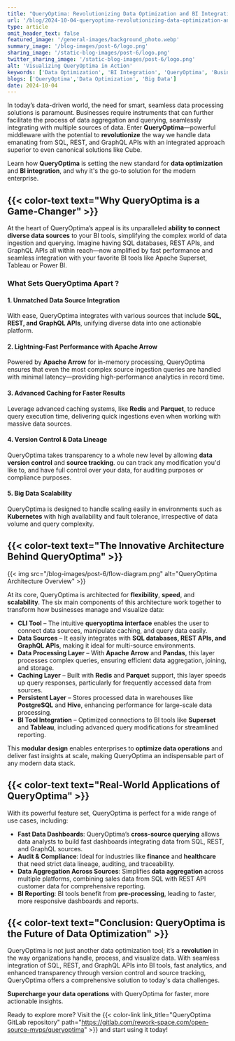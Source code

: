 ```yaml
---
title: "QueryOptima: Revolutionizing Data Optimization and BI Integration"
url: '/blog/2024-10-04-queryoptima-revolutionizing-data-optimization-and-bi-integration'
type: article
omit_header_text: false
featured_image: '/general-images/background_photo.webp'
summary_image: '/blog-images/post-6/logo.png'
sharing_image: '/static-blog-images/post-6/logo.png'
twitter_sharing_image: '/static-blog-images/post-6/logo.png'
alt: 'Visualizing QueryOptima in Action'
keywords: ['Data Optimization', 'BI Integration', 'QueryOptima', 'Business Intelligence', 'Data Aggregation', 'Cross-Source Queries', 'Apache Arrow']
blogs: ['QueryOptima','Data Optimization', 'Big Data']
date: 2024-10-04
---
```


In today’s data-driven world, the need for smart, seamless data processing solutions is paramount. Businesses require instruments that can further facilitate the process of data aggregation and querying, seamlessly integrating with multiple sources of data. Enter **QueryOptima**—powerful middleware with the potential to **revolutionize** the way we handle data emanating from SQL, REST, and GraphQL APIs with an integrated approach superior to even canonical solutions like Cube.

Learn how **QueryOptima** is setting the new standard for **data optimization** and **BI integration**, and why it's the go-to solution for the modern enterprise.


## {{< color-text text="Why QueryOptima is a Game-Changer" >}}

At the heart of QueryOptima’s appeal is its unparalleled **ability to connect diverse data sources** to your BI tools, simplifying the complex world of data ingestion and querying. Imagine having SQL databases, REST APIs, and GraphQL APIs all within reach—now amplified by fast performance and seamless integration with your favorite BI tools like Apache Superset, Tableau or Power BI.

### **What Sets QueryOptima Apart ?**

#### 1. **Unmatched Data Source Integration**
With ease, QueryOptima integrates with various sources that include **SQL, REST, and GraphQL APIs**, unifying diverse data into one actionable platform.

#### 2. **Lightning-Fast Performance with Apache Arrow**
Powered by **Apache Arrow** for in-memory processing, QueryOptima ensures that even the most complex source ingestion queries are handled with minimal latency—providing high-performance analytics in record time.

#### 3. **Advanced Caching for Faster Results**
Leverage advanced caching systems, like **Redis** and **Parquet**, to reduce query execution time, delivering quick ingestions even when working with massive data sources.

#### 4. **Version Control & Data Lineage**
QueryOptima takes transparency to a whole new level by allowing **data version control** and **source tracking**. ou can track any modification you'd like to, and have full control over your data, for auditing purposes or compliance purposes.

#### 5. **Big Data Scalability**
QueryOptima is designed to handle scaling easily in environments such as **Kubernetes** with high availability and fault tolerance, irrespective of data volume and query complexity.



## {{< color-text text="The Innovative Architecture Behind QueryOptima" >}}

{{< img src="/blog-images/post-6/flow-diagram.png" alt="QueryOptima Architecture Overview" >}}

At its core, QueryOptima is architected for **flexibility**, **speed**, and **scalability**. The six main components of this architecture work together to transform how businesses manage and visualize data:

* **CLI Tool** – The intuitive **queryoptima interface** enables the user to connect data sources, manipulate caching, and query data easily.
* **Data Sources** – It easily integrates with **SQL databases, REST APIs, and GraphQL APIs**, making it ideal for multi-source environments.
* **Data Processing Layer** – With **Apache Arrow** and **Pandas**, this layer processes complex queries, ensuring efficient data aggregation, joining, and storage.
* **Caching Layer** – Built with **Redis** and **Parquet** support, this layer speeds up query responses, particularly for frequently accessed data from sources.
* **Persistent Layer** – Stores processed data in warehouses like **PostgreSQL** and **Hive**, enhancing performance for large-scale data processing.
* **BI Tool Integration** – Optimized connections to BI tools like **Superset** and **Tableau**, including advanced query modifications for streamlined reporting.

This **modular design** enables enterprises to **optimize data operations** and deliver fast insights at scale, making QueryOptima an indispensable part of any modern data stack.


## {{< color-text text="Real-World Applications of QueryOptima" >}}

With its powerful feature set, QueryOptima is perfect for a wide range of use cases, including:

- **Fast Data Dashboards**: QueryOptima’s **cross-source querying** allows data analysts to build fast dashboards integrating data from SQL, REST, and GraphQL sources.
- **Audit & Compliance**: Ideal for industries like **finance** and **healthcare** that need strict data lineage, auditing, and traceability.
- **Data Aggregation Across Sources**: Simplifies **data aggregation** across multiple platforms, combining sales data from SQL with REST API customer data for comprehensive reporting.
- **BI Reporting**: BI tools benefit from **pre-processing**, leading to faster, more responsive dashboards and reports.


## {{< color-text text="Conclusion: QueryOptima is the Future of Data Optimization" >}}


QueryOptima is not just another data optimization tool; it’s a **revolution** in the way organizations handle, process, and visualize data. With seamless integration of SQL, REST, and GraphQL APIs into BI tools, fast analytics, and enhanced transparency through version control and source tracking, QueryOptima offers a comprehensive solution to today's data challenges.

**Supercharge your data operations** with QueryOptima for faster, more actionable insights.

Ready to explore more? Visit the {{< color-link link_title="QueryOptima GitLab repository" path="https://gitlab.com/rework-space.com/open-source-mvps/queryoptima" >}} and start using it today!
